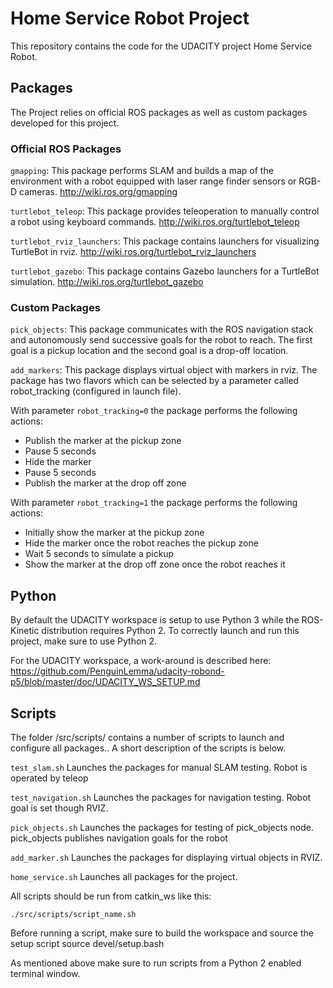 # Home Service Robot Project
This repository contains the code for the UDACITY project Home Service Robot.

## Packages
The Project relies on official ROS packages as well as custom packages developed for this project.

### Official ROS Packages
`gmapping`: This package performs SLAM and builds a map of the environment with a robot equipped with laser range finder sensors or RGB-D cameras.
http://wiki.ros.org/gmapping

`turtlebot_teleop`: This package provides teleoperation to manually control a robot using keyboard commands.
http://wiki.ros.org/turtlebot_teleop

`turtlebot_rviz_launchers`: This package contains launchers for visualizing TurtleBot in rviz.
http://wiki.ros.org/turtlebot_rviz_launchers

`turtlebot_gazebo`: This package contains Gazebo launchers for a TurtleBot simulation.
http://wiki.ros.org/turtlebot_gazebo

### Custom Packages
`pick_objects`: This package communicates with the ROS navigation stack and autonomously send successive goals for the robot to reach. The first goal is a pickup location
 and the second goal is a drop-off location. 
 
`add_markers`: This package displays virtual object with markers in rviz. The package has two flavors which can be selected by a parameter called robot_tracking (configured in launch file).

With parameter `robot_tracking=0` the package performs the following actions:
* Publish the marker at the pickup zone
* Pause 5 seconds
* Hide the marker
* Pause 5 seconds
* Publish the marker at the drop off zone

With parameter `robot_tracking=1` the package performs the following actions:
* Initially show the marker at the pickup zone
* Hide the marker once the robot reaches the pickup zone
* Wait 5 seconds to simulate a pickup
* Show the marker at the drop off zone once the robot reaches it

## Python
By default the UDACITY workspace is setup to use Python 3 while the ROS-Kinetic distribution requires Python 2. To correctly launch and run this project, make sure to use Python 2.

For the UDACITY workspace, a work-around is described here:
https://github.com/PenguinLemma/udacity-robond-p5/blob/master/doc/UDACITY_WS_SETUP.md

## Scripts
The folder /src/scripts/ contains a number of scripts to launch and configure all packages.. A short description of the scripts is below. 

`test_slam.sh`
Launches the packages for manual SLAM testing. Robot is operated by teleop

`test_navigation.sh`
Launches the packages for navigation testing. Robot goal is set though RVIZ.

`pick_objects.sh`
Launches the packages for testing of pick_objects node. pick_objects publishes navigation goals for the robot

`add_marker.sh`
Launches the packages for displaying virtual objects in RVIZ. 

`home_service.sh`
Launches all packages for the project. 

All scripts should be run from catkin_ws like this:

`./src/scripts/script_name.sh` 

Before running a script, make sure to build the workspace and source the setup script
source devel/setup.bash

As mentioned above make sure to run scripts from a Python 2 enabled terminal window.
